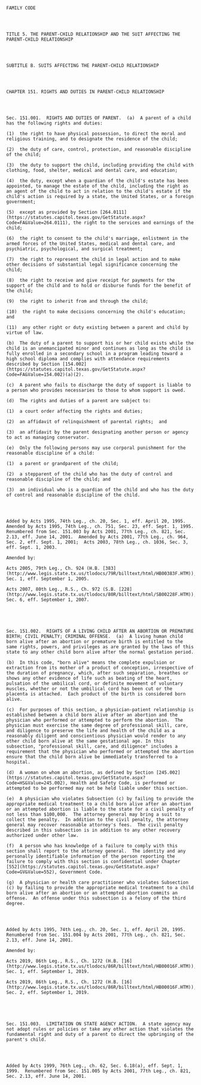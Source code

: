 ﻿
    
    
    	
    					
    
    
    FAMILY CODE
    
      
    
    
    TITLE 5. THE PARENT-CHILD RELATIONSHIP AND THE SUIT AFFECTING THE PARENT-CHILD RELATIONSHIP
    
      
    
    
    SUBTITLE B. SUITS AFFECTING THE PARENT-CHILD RELATIONSHIP
    
      
    
    
    CHAPTER 151. RIGHTS AND DUTIES IN PARENT-CHILD RELATIONSHIP
    
      
    
    
    Sec. 151.001.  RIGHTS AND DUTIES OF PARENT.  (a)  A parent of a child has the following rights and duties:
    
    (1)  the right to have physical possession, to direct the moral and religious training, and to designate the residence of the child;
    
    (2)  the duty of care, control, protection, and reasonable discipline of the child;
    
    (3)  the duty to support the child, including providing the child with clothing, food, shelter, medical and dental care, and education;
    
    (4)  the duty, except when a guardian of the child's estate has been appointed, to manage the estate of the child, including the right as an agent of the child to act in relation to the child's estate if the child's action is required by a state, the United States, or a foreign government;
    
    (5)  except as provided by Section [264.0111](https://statutes.capitol.texas.gov/GetStatute.aspx?Code=FA&Value=264.0111), the right to the services and earnings of the child;
    
    (6)  the right to consent to the child's marriage, enlistment in the armed forces of the United States, medical and dental care, and psychiatric, psychological, and surgical treatment;
    
    (7)  the right to represent the child in legal action and to make other decisions of substantial legal significance concerning the child;
    
    (8)  the right to receive and give receipt for payments for the support of the child and to hold or disburse funds for the benefit of the child;
    
    (9)  the right to inherit from and through the child;
    
    (10)  the right to make decisions concerning the child's education;  and
    
    (11)  any other right or duty existing between a parent and child by virtue of law.
    
    (b)  The duty of a parent to support his or her child exists while the child is an unemancipated minor and continues as long as the child is fully enrolled in a secondary school in a program leading toward a high school diploma and complies with attendance requirements described by Section [154.002](https://statutes.capitol.texas.gov/GetStatute.aspx?Code=FA&Value=154.002)(a)(2).
    
    (c)  A parent who fails to discharge the duty of support is liable to a person who provides necessaries to those to whom support is owed.
    
    (d)  The rights and duties of a parent are subject to:
    
    (1)  a court order affecting the rights and duties;
    
    (2)  an affidavit of relinquishment of parental rights;  and
    
    (3)  an affidavit by the parent designating another person or agency to act as managing conservator.
    
    (e)  Only the following persons may use corporal punishment for the reasonable discipline of a child:
    
    (1)  a parent or grandparent of the child;
    
    (2)  a stepparent of the child who has the duty of control and reasonable discipline of the child; and
    
    (3)  an individual who is a guardian of the child and who has the duty of control and reasonable discipline of the child.
    
    
    
    
    Added by Acts 1995, 74th Leg., ch. 20, Sec. 1, eff. April 20, 1995.  Amended by Acts 1995, 74th Leg., ch. 751, Sec. 23, eff. Sept. 1, 1995.  Renumbered from Sec. 151.003 by Acts 2001, 77th Leg., ch. 821, Sec. 2.13, eff. June 14, 2001.  Amended by Acts 2001, 77th Leg., ch. 964, Sec. 2, eff. Sept. 1, 2001;  Acts 2003, 78th Leg., ch. 1036, Sec. 3, eff. Sept. 1, 2003.
    
    Amended by: 
    
    Acts 2005, 79th Leg., Ch. 924 (H.B. [383](http://www.legis.state.tx.us/tlodocs/79R/billtext/html/HB00383F.HTM)), Sec. 1, eff. September 1, 2005.
    
    Acts 2007, 80th Leg., R.S., Ch. 972 (S.B. [228](http://www.legis.state.tx.us/tlodocs/80R/billtext/html/SB00228F.HTM)), Sec. 6, eff. September 1, 2007.
    
    
    
    
    
    Sec. 151.002.  RIGHTS OF A LIVING CHILD AFTER AN ABORTION OR PREMATURE BIRTH; CIVIL PENALTY; CRIMINAL OFFENSE.  (a)  A living human child born alive after an abortion or premature birth is entitled to the same rights, powers, and privileges as are granted by the laws of this state to any other child born alive after the normal gestation period.
    
    (b)  In this code, "born alive" means the complete expulsion or extraction from its mother of a product of conception, irrespective of the duration of pregnancy, which, after such separation, breathes or shows any other evidence of life such as beating of the heart, pulsation of the umbilical cord, or definite movement of voluntary muscles, whether or not the umbilical cord has been cut or the placenta is attached.  Each product of the birth is considered born alive.
    
    (c)  For purposes of this section, a physician-patient relationship is established between a child born alive after an abortion and the physician who performed or attempted to perform the abortion.  The physician must exercise the same degree of professional skill, care, and diligence to preserve the life and health of the child as a reasonably diligent and conscientious physician would render to any other child born alive at the same gestational age. In this subsection, "professional skill, care, and diligence" includes a requirement that the physician who performed or attempted the abortion ensure that the child born alive be immediately transferred to a hospital.
    
    (d)  A woman on whom an abortion, as defined by Section [245.002](https://statutes.capitol.texas.gov/GetStatute.aspx?Code=HS&Value=245.002), Health and Safety Code, is performed or attempted to be performed may not be held liable under this section.
    
    (e)  A physician who violates Subsection (c) by failing to provide the appropriate medical treatment to a child born alive after an abortion or an attempted abortion is liable to the state for a civil penalty of not less than $100,000.  The attorney general may bring a suit to collect the penalty.  In addition to the civil penalty, the attorney general may recover reasonable attorney's fees.  The civil penalty described in this subsection is in addition to any other recovery authorized under other law.
    
    (f)  A person who has knowledge of a failure to comply with this section shall report to the attorney general.  The identity and any personally identifiable information of the person reporting the failure to comply with this section is confidential under Chapter [552](https://statutes.capitol.texas.gov/GetStatute.aspx?Code=GV&Value=552), Government Code. 
    
    (g)  A physician or health care practitioner who violates Subsection (c) by failing to provide the appropriate medical treatment to a child born alive after an abortion or an attempted abortion commits an offense.  An offense under this subsection is a felony of the third degree.
    
    
    
    
    Added by Acts 1995, 74th Leg., ch. 20, Sec. 1, eff. April 20, 1995.  Renumbered from Sec. 151.004 by Acts 2001, 77th Leg., ch. 821, Sec. 2.13, eff. June 14, 2001.
    
    Amended by: 
    
    Acts 2019, 86th Leg., R.S., Ch. 1272 (H.B. [16](http://www.legis.state.tx.us/tlodocs/86R/billtext/html/HB00016F.HTM)), Sec. 1, eff. September 1, 2019.
    
    Acts 2019, 86th Leg., R.S., Ch. 1272 (H.B. [16](http://www.legis.state.tx.us/tlodocs/86R/billtext/html/HB00016F.HTM)), Sec. 2, eff. September 1, 2019.
    
    
    
    
    
    Sec. 151.003.  LIMITATION ON STATE AGENCY ACTION.  A state agency may not adopt rules or policies or take any other action that violates the fundamental right and duty of a parent to direct the upbringing of the parent's child.
    
    
    
    
    Added by Acts 1999, 76th Leg., ch. 62, Sec. 6.18(a), eff. Sept. 1, 1999.  Renumbered from Sec. 151.005 by Acts 2001, 77th Leg., ch. 821, Sec. 2.13, eff. June 14, 2001.
    
    
    
    
    				
